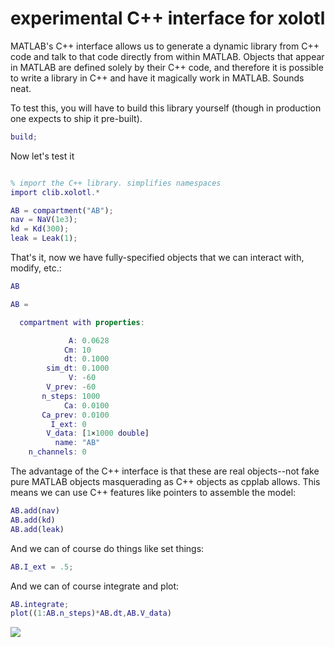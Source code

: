 # experimental C++ interface for xolotl


MATLAB's C++ interface allows us to generate a dynamic library 
from C++ code and talk to that code directly from within MATLAB. 
Objects that appear in MATLAB are defined solely by their C++
code, and therefore it is possible to write a library in C++
and have it magically work in MATLAB. Sounds neat. 

To test this, you will have to build this library yourself 
(though in production one expects to ship it pre-built). 

```matlab
build;
```

Now let's test it

```matlab

% import the C++ library. simplifies namespaces
import clib.xolotl.*

AB = compartment("AB");
nav = NaV(1e3);
kd = Kd(300);
leak = Leak(1);
```

That's it, now we have fully-specified objects that we can 
interact with, modify, etc.:

```matlab
AB

AB = 

  compartment with properties:

             A: 0.0628
            Cm: 10
            dt: 0.1000
        sim_dt: 0.1000
             V: -60
        V_prev: -60
       n_steps: 1000
            Ca: 0.0100
       Ca_prev: 0.0100
         I_ext: 0
        V_data: [1×1000 double]
          name: "AB"
    n_channels: 0

```


The advantage of the C++ interface is that these are real objects--not fake pure MATLAB objects masquerading as C++ objects as cpplab allows. This means we can use C++ features like pointers to assemble the model:

```matlab
AB.add(nav)
AB.add(kd)
AB.add(leak)
```

And we can of course do things like set things:

```matlab
AB.I_ext = .5;
```


And we can of course integrate and plot:

```matlab
AB.integrate;
plot((1:AB.n_steps)*AB.dt,AB.V_data)
```

![](https://user-images.githubusercontent.com/6005346/127376671-4e8686d2-8063-4a5e-bad2-d913897cff0e.jpg)